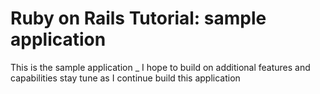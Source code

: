 # Ruby on Rails Tutorial: sample application
This is the sample application _ I hope to build on additional features and capabilities stay tune as I continue build this application
